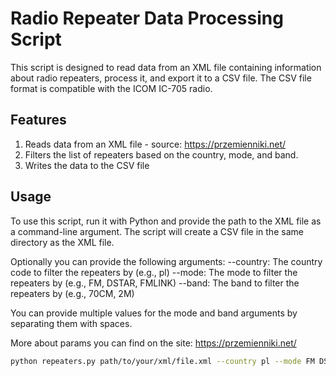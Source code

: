 # Radio Repeater Data Processing Script

This script is designed to read data from an XML file containing information about radio repeaters, process it, and export it to a CSV file. The CSV file format is compatible with the ICOM IC-705 radio.

## Features

1. Reads data from an XML file - source: https://przemienniki.net/
3. Filters the list of repeaters based on the country, mode, and band.
6. Writes the data to the CSV file

## Usage

To use this script, run it with Python and provide the path to the XML file as a command-line argument. The script will create a CSV file in the same directory as the XML file.

Optionally you can provide the following arguments:
--country: The country code to filter the repeaters by (e.g., pl)
--mode: The mode to filter the repeaters by (e.g., FM, DSTAR, FMLINK)
--band: The band to filter the repeaters by (e.g., 70CM, 2M)

You can provide multiple values for the mode and band arguments by separating them with spaces.

More about params you can find on the site: https://przemienniki.net/

```bash
python repeaters.py path/to/your/xml/file.xml --country pl --mode FM DSTAR FMLINK --band 70CM 2M
